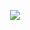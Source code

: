 <p href="https://api.lanyard.rest/v1/users/513743931511537665" align="center" width="1000px">
    <img src="https://lanyard.cnrad.dev/api/513743931511537665?borderRadius=30px"/>
</p>

<p href="https://discord.com/users/513743931511537665" align="center">
    <img alt="" src="https://github-readme-stats.vercel.app/api?username=slovakya&theme=tokyonight&show_icons=true">
</p>
